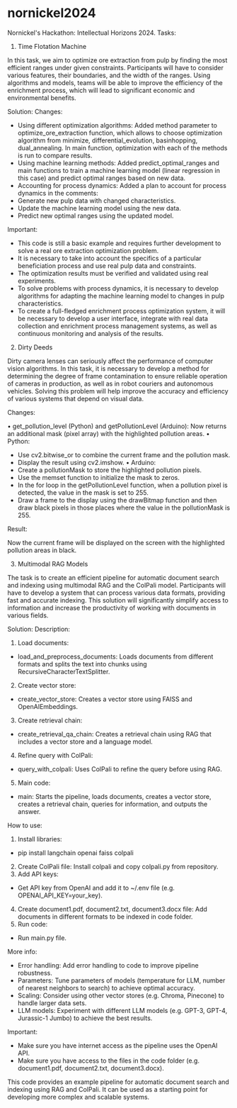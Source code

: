 # nornickel2024
Nornickel's Hackathon: Intellectual Horizons 2024.
Tasks:

1. Time Flotation Machine

In this task, we aim to optimize ore extraction from pulp by finding the most efficient ranges under given constraints. Participants will have to consider various features, their boundaries, and the width of the ranges. Using algorithms and models, teams will be able to improve the efficiency of the enrichment process, which will lead to significant economic and environmental benefits.

Solution:
Changes:

- Using different optimization algorithms: Added method parameter to optimize_ore_extraction function, which allows to choose optimization algorithm from minimize, differential_evolution, basinhopping, dual_annealing. In main function, optimization with each of the methods is run to compare results.
- Using machine learning methods: Added predict_optimal_ranges and main functions to train a machine learning model (linear regression in this case) and predict optimal ranges based on new data.
- Accounting for process dynamics: Added a plan to account for process dynamics in the comments:
- Generate new pulp data with changed characteristics.
- Update the machine learning model using the new data.
- Predict new optimal ranges using the updated model.

Important:

- This code is still a basic example and requires further development to solve a real ore extraction optimization problem.
- It is necessary to take into account the specifics of a particular beneficiation process and use real pulp data and constraints.
 - The optimization results must be verified and validated using real experiments.
- To solve problems with process dynamics, it is necessary to develop algorithms for adapting the machine learning model to changes in pulp characteristics.
- To create a full-fledged enrichment process optimization system, it will be necessary to develop a user interface, integrate with real data collection and enrichment process management systems, as well as continuous monitoring and analysis of the results.

2. Dirty Deeds

Dirty camera lenses can seriously affect the performance of computer vision algorithms. In this task, it is necessary to develop a method for determining the degree of frame contamination to ensure reliable operation of cameras in production, as well as in robot couriers and autonomous vehicles. Solving this problem will help improve the accuracy and efficiency of various systems that depend on visual data.

Changes:

• get_pollution_level (Python) and getPollutionLevel (Arduino): Now returns an additional mask (pixel array) with the highlighted pollution areas.
• Python: 
* Use cv2.bitwise_or to combine the current frame and the pollution mask.
* Display the result using cv2.imshow.
• Arduino:
* Create a pollutionMask to store the highlighted pollution pixels.
* Use the memset function to initialize the mask to zeros.
* In the for loop in the getPollutionLevel function, when a pollution pixel is detected, the value in the mask is set to 255.
* Draw a frame to the display using the drawBitmap function and then draw black pixels in those places where the value in the pollutionMask is 255.

Result:

Now the current frame will be displayed on the screen with the highlighted pollution areas in black.

3. Multimodal RAG Models

The task is to create an efficient pipeline for automatic document search and indexing using multimodal RAG and the ColPali model. Participants will have to develop a system that can process various data formats, providing fast and accurate indexing. This solution will significantly simplify access to information and increase the productivity of working with documents in various fields.

Solution:
Description:

1. Load documents:
- load_and_preprocess_documents: Loads documents from different formats and splits the text into chunks using RecursiveCharacterTextSplitter.
2. Create vector store:
- create_vector_store: Creates a vector store using FAISS and OpenAIEmbeddings.
3. Create retrieval chain:
- create_retrieval_qa_chain: Creates a retrieval chain using RAG that includes a vector store and a language model.
4. Refine query with ColPali:
- query_with_colpali: Uses ColPali to refine the query before using RAG.
5. Main code:
- main: Starts the pipeline, loads documents, creates a vector store, creates a retrieval chain, queries for information, and outputs the answer.

 How to use:

1. Install libraries:
- pip install langchain openai faiss colpali
2. Create ColPali file: Install colpali and copy colpali.py from repository.
3. Add API keys:

- Get API key from OpenAI and add it to ~/.env file (e.g. OPENAI_API_KEY=your_key).
4. Create document1.pdf, document2.txt, document3.docx file: Add documents in different formats to be indexed in code folder.
5. Run code:

- Run main.py file.

More info:

- Error handling: Add error handling to code to improve pipeline robustness.
- Parameters: Tune parameters of models (temperature for LLM, number of nearest neighbors to search) to achieve optimal accuracy.
 - Scaling: Consider using other vector stores (e.g. Chroma, Pinecone) to handle larger data sets.
- LLM models: Experiment with different LLM models (e.g. GPT-3, GPT-4, Jurassic-1 Jumbo) to achieve the best results.

Important:

- Make sure you have internet access as the pipeline uses the OpenAI API.
- Make sure you have access to the files in the code folder (e.g. document1.pdf, document2.txt, document3.docx).

This code provides an example pipeline for automatic document search and indexing using RAG and ColPali. It can be used as a starting point for developing more complex and scalable systems.
